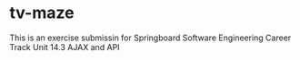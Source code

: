 # tv-maze
This is an exercise submissin for Springboard Software Engineering Career Track Unit 14.3 AJAX and API
